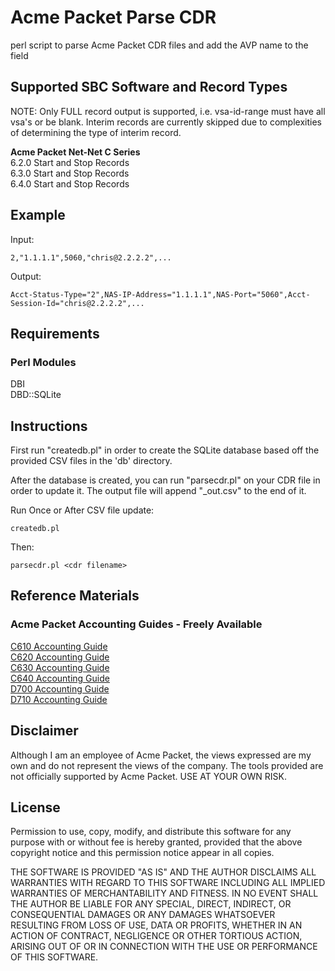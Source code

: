 # Acme Packet Parse CDR

perl script to parse Acme Packet CDR files and add the AVP name to the
field

## Supported SBC Software and Record Types
NOTE: Only FULL record output is supported, i.e. vsa-id-range must have
all vsa's or be blank. Interim records are currently skipped due to
complexities of determining the type of interim record.

**Acme Packet Net-Net C Series**  
6.2.0 Start and Stop Records  
6.3.0 Start and Stop Records  
6.4.0 Start and Stop Records  

## Example
Input:  
```
2,"1.1.1.1",5060,"chris@2.2.2.2",...
```
Output:  
```
Acct-Status-Type="2",NAS-IP-Address="1.1.1.1",NAS-Port="5060",Acct-Session-Id="chris@2.2.2.2",...
```

## Requirements

### Perl Modules
DBI  
DBD::SQLite

## Instructions
First run "createdb.pl" in order to create the SQLite database based off
the provided CSV files in the 'db' directory.

After the database is created, you can run "parsecdr.pl" on your CDR
file in order to update it. The output file will append "_out.csv" to
the end of it.

Run Once or After CSV file update:  
```
createdb.pl
```

Then:  
```
parsecdr.pl <cdr filename>
```

## Reference Materials

### Acme Packet Accounting Guides - Freely Available

[C610 Accounting
Guide](https://support.acmepacket.com/docs/PUB/SC610/Net-Net_4000_S-C6.1.0_ACLI_Accounting_Guide.pdf)  
[C620 Accounting
Guide](https://support.acmepacket.com/docs/PUB/SC620/Net-Net%204000%20S-C6.2.0%20Accounting%20Guide.pdf)  
[C630 Accounting
Guide](https://support.acmepacket.com/docs/PUB/SCX630/Net-Net%204000%20S-CX6.3.0%20Accounting%20Guide.pdf)  
[C640 Accounting
Guide](https://support.acmepacket.com/docs/PUB/SCX640/Net-Net%204000%20S-CX6.4.0%20Accounting%20Guide.pdf)  
[D700 Accounting
Guide](https://support.acmepacket.com/docs/PUB/SD700/Net-Net_9000_S-D7.0.0_Accounting_Guide.pdf)  
[D710 Accounting
Guide](https://support.acmepacket.com/docs/PUB/SD710/Net-Net%209000%20S-D7.1.0%20Accounting%20Guide.pdf) 

## Disclaimer
Although I am an employee of Acme Packet, the views expressed are my own
and do not represent the views of the company. The tools provided are
not officially
supported by Acme Packet. USE AT YOUR OWN RISK.

## License
Permission to use, copy, modify, and distribute this software for any
purpose with or without fee is hereby granted, provided that the above
copyright notice and this permission notice appear in all copies.

THE SOFTWARE IS PROVIDED "AS IS" AND THE AUTHOR DISCLAIMS ALL WARRANTIES
WITH REGARD TO THIS SOFTWARE INCLUDING ALL IMPLIED WARRANTIES OF
MERCHANTABILITY AND FITNESS. IN NO EVENT SHALL THE AUTHOR BE LIABLE FOR
ANY SPECIAL, DIRECT, INDIRECT, OR CONSEQUENTIAL DAMAGES OR ANY DAMAGES
WHATSOEVER RESULTING FROM LOSS OF USE, DATA OR PROFITS, WHETHER IN AN
ACTION OF CONTRACT, NEGLIGENCE OR OTHER TORTIOUS ACTION, ARISING OUT OF
OR IN CONNECTION WITH THE USE OR PERFORMANCE OF THIS SOFTWARE.
